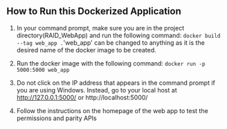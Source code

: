 ## How to Run this Dockerized Application

1. In your command prompt, make sure you are in the project directory(RAID_WebApp) and run the following command:
`docker build --tag web_app .`'web_app' can be changed to anything as it is the desired name of the docker image to be 
created.

2. Run the docker image with the following command: `docker run -p 5000:5000 web_app`

3. Do not click on the IP address that appears in the command prompt if you are using Windows. Instead, go to your local 
host at http://127.0.0.1:5000/ or http://localhost:5000/

4. Follow the instructions on the homepage of the web app to test the permissions and parity APIs

